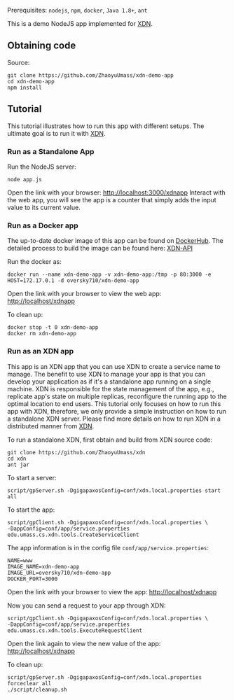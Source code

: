Prerequisites: `nodejs`, `npm`, `docker`, `Java 1.8+`, `ant`

This is a demo NodeJS app implemented for [XDN](https://github.com/ZhaoyuUmass/xdn).


## Obtaining code
Source:
```
git clone https://github.com/ZhaoyuUmass/xdn-demo-app
cd xdn-demo-app
npm install
```

## Tutorial
This tutorial illustrates how to run this app with different setups. The ultimate goal is to run it with [XDN](https://github.com/ZhaoyuUmass/xdn).

### Run as a Standalone App
Run the NodeJS server:
```
node app.js
```
Open the link with your browser: [http://localhost:3000/xdnapp](http://localhost:3000/xdnapp)
Interact with the web app, you will see the app is a counter that simply adds the input value to its current value.


### Run as a Docker app
The up-to-date docker image of this app can be found on [DockerHub](https://hub.docker.com/repository/docker/oversky710/xdn-demo-app).
The detailed process to build the image can be found here: [XDN-API](http://date.cs.umass.edu/gaozy/xdn-api.html)

Run the docker as:
```
docker run --name xdn-demo-app -v xdn-demo-app:/tmp -p 80:3000 -e HOST=172.17.0.1 -d oversky710/xdn-demo-app 
```
Open the link with your browser to view the web app: [http://localhost/xdnapp](http://localhost/xdnapp)

To clean up:
```
docker stop -t 0 xdn-demo-app
docker rm xdn-demo-app
```

### Run as an XDN app
This app is an XDN app that you can use XDN to create a service name to manage. The benefit to use XDN to manage your app is that you can develop your application as if it's a standalone app running on a single machine. XDN is responsible for the state management of the app, e.g., replicate app's state on multiple replicas, reconfigure the running app to the optimal location to end users. 
This tutorial only focuses on how to run this app with XDN, therefore, we only provide a simple instruction on how to run a standalone XDN server. Please find more details on how to run XDN in a distributed manner from [XDN](https://github.com/ZhaoyuUmass/xdn).

To run a standalone XDN, first obtain and build from XDN source code:
```
git clone https://github.com/ZhaoyuUmass/xdn
cd xdn
ant jar
```

To start a server:
```
script/gpServer.sh -DgigapaxosConfig=conf/xdn.local.properties start all
```

To start the app:
```
script/gpClient.sh -DgigapaxosConfig=conf/xdn.local.properties \
-DappConfig=conf/app/service.properties edu.umass.cs.xdn.tools.CreateServiceClient
```

The app information is in the config file `conf/app/service.properties`:
```
NAME=www
IMAGE_NAME=xdn-demo-app
IMAGE_URL=oversky710/xdn-demo-app
DOCKER_PORT=3000
```

Open the link with your browser to view the app: [http://localhost/xdnapp](http://localhost/xdnapp)

Now you can send a request to your app through XDN:
```
script/gpClient.sh -DgigapaxosConfig=conf/xdn.local.properties \
-DappConfig=conf/app/service.properties edu.umass.cs.xdn.tools.ExecuteRequestClient
```

Open the link again to view the new value of the app: [http://localhost/xdnapp](http://localhost/xdnapp)

To clean up:
```
script/gpServer.sh -DgigapaxosConfig=conf/xdn.local.properties forceclear all
./script/cleanup.sh
```
